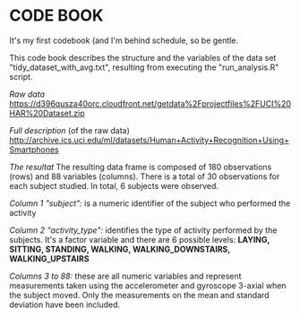 # CODE BOOK

It's my first codebook (and I'm behind schedule, so be gentle.

This code book describes the structure and the variables of the data set "tidy_dataset_with_avg.txt", resulting from executing the "run_analysis.R" script.

*Raw data* 
https://d396qusza40orc.cloudfront.net/getdata%2Fprojectfiles%2FUCI%20HAR%20Dataset.zip

*Full description* 
(of the raw data) 
http://archive.ics.uci.edu/ml/datasets/Human+Activity+Recognition+Using+Smartphones

*The resultat*
The resulting data frame is composed of 180 observations (rows) and 88 variables (columns).
There is a total of 30 observations for each subject studied. In total, 6 subjects were observed.

*Column 1 "subject":* is a numeric identifier of the subject who performed the activity

*Column 2 "activity_type":* identifies the type of activity performed by the subjects. It's a factor variable and there are 6 possible levels: **LAYING, SITTING, STANDING, WALKING, WALKING_DOWNSTAIRS, WALKING_UPSTAIRS**

*Columns 3 to 88:* these are all numeric variables and represent measurements taken using the accelerometer and gyroscope 3-axial when the subject moved. Only the measurements on the mean and standard deviation have been included.
